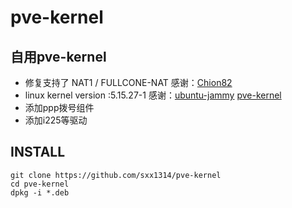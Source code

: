 # pve-kernel

## 自用pve-kernel 
- 修复支持了 NAT1 / FULLCONE-NAT  感谢：[Chion82](https://github.com/Chion82/netfilter-full-cone-nat)
- linux kernel version :5.15.27-1  感谢：[ubuntu-jammy](https://code.launchpad.net/~ubuntu-kernel/ubuntu/+source/linux/+git/jammy) [pve-kernel](https://github.com/proxmox/pve-kernel)
- 添加ppp拨号组件
- 添加i225等驱动

## INSTALL
```
git clone https://github.com/sxx1314/pve-kernel
cd pve-kernel
dpkg -i *.deb
```
